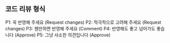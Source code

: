 ## 코드 리뷰 형식

P1: 꼭 반영해 주세요 (Request changes)
P2: 적극적으로 고려해 주세요 (Request changes)
P3: 웬만하면 반영해 주세요 (Comment)
P4: 반영해도 좋고 넘어가도 좋습니다 (Approve)
P5: 그냥 사소한 의견입니다 (Approve)
